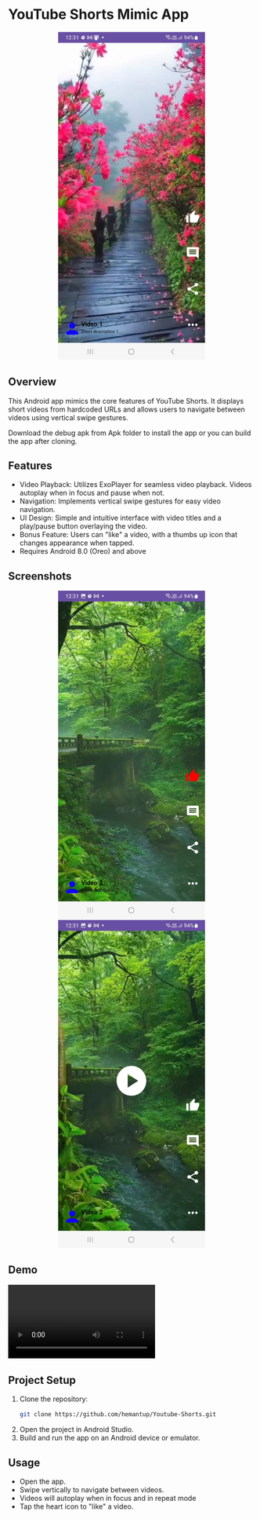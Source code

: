 # YouTube Shorts Mimic App

<div align="center">
    <img src="Screenshots/ss1.jpg" alt="App Screenshot 1" width="300"/>
</div>

## Overview

This Android app mimics the core features of YouTube Shorts. It displays short videos from hardcoded URLs and allows users to navigate between videos using vertical swipe gestures.

Download the debug apk from Apk folder to install the app or you can build the app after cloning.

## Features

- Video Playback: Utilizes ExoPlayer for seamless video playback. Videos autoplay when in focus and pause when not.
- Navigation: Implements vertical swipe gestures for easy video navigation.
- UI Design: Simple and intuitive interface with video titles and a play/pause button overlaying the video.
- Bonus Feature: Users can "like" a video, with a thumbs up icon that changes appearance when tapped.
- Requires Android 8.0 (Oreo) and above

## Screenshots

<div align="center">
    <img src="Screenshots/ss2.jpg" alt="App Screenshot 1" width="300"/>
    <img src="Screenshots/ss3.jpg" alt="App Screenshot 2" width="300"/>
</div>

## Demo

![App Demo](Screenshots/vid1.mp4)

## Project Setup

1. Clone the repository:
   ```bash
   git clone https://github.com/hemantup/Youtube-Shorts.git
   ```
2. Open the project in Android Studio.
3. Build and run the app on an Android device or emulator.

## Usage
- Open the app.
- Swipe vertically to navigate between videos.
- Videos will autoplay when in focus and in repeat mode
- Tap the heart icon to "like" a video.
